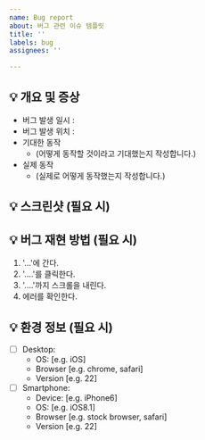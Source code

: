 ```yaml
---
name: Bug report
about: 버그 관련 이슈 템플릿
title: ''
labels: bug
assignees: ''

---
```


## 💡 개요 및 증상

- 버그 발생 일시 :
- 버그 발생 위치 :
- 기대한 동작
  - (어떻게 동작할 것이라고 기대했는지 작성합니다.)
- 실제 동작
  - (실제로 어떻게 동작했는지 작성합니다.)

## 💡 스크린샷 (필요 시)

## 💡 버그 재현 방법 (필요 시)

1. '...'에 간다.
2. '....'를 클릭한다.
3. '....'까지 스크롤을 내린다.
4. 에러를 확인한다.

## 💡 환경 정보 (필요 시)

- [ ] Desktop:
  - OS: [e.g. iOS]
  - Browser [e.g. chrome, safari]
  - Version [e.g. 22]
- [ ] Smartphone:
  - Device: [e.g. iPhone6]
  - OS: [e.g. iOS8.1]
  - Browser [e.g. stock browser, safari]
  - Version [e.g. 22]
